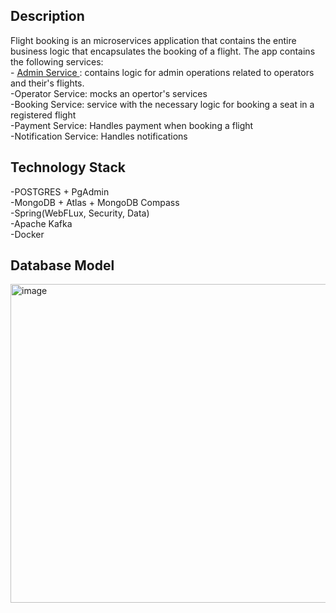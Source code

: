 <h2>Description</h2>
Flight booking is an microservices application that contains the entire business logic that encapsulates the booking of a flight. The app contains the following services: <br/>
- <a href="https://github.com/BalteanuAndrei709/FlightBooking/tree/main/AdminService" title="Admin Service">Admin Service </a> : contains logic for admin operations related to operators and their's flights. <br />
-Operator Service: mocks an opertor's services <br/>
-Booking Service: service with the necessary logic for booking a seat in a registered flight <br/>
-Payment Service: Handles payment when booking a flight <br/>
-Notification Service: Handles notifications <br/>

<h2>Technology Stack</h2>
-POSTGRES + PgAdmin <br/>
-MongoDB + Atlas + MongoDB Compass <br/>
-Spring(WebFLux, Security, Data) <br/>
-Apache Kafka <br/>
-Docker <br/>

<h2>Database Model</h2>
<img width="510" alt="image" src="[(https://github.com/BalteanuAndrei709/FlightBooking/assets/55703977/43877258-6a7a-4ff9-b7a4-f61e3cf1a3c3)](https://media.discordapp.net/attachments/1220308805728866347/1221772545317928970/DB_diagram.png?ex=6613cb5a&is=6601565a&hm=7901e3ec045ba55113bb653461c0c2bd252460855c7deb4c030375f88053ed03&=&format=webp&quality=lossless&width=1922&height=938)">


